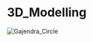 # 3D_Modelling

![Gajendra_Circle](https://github.com/Fruitseye/3D_Modelling/blob/master/Blender_works/Gajendra_CircleIITM/Final_Render.png)
